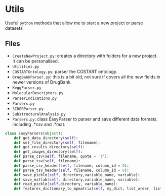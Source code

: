 # Utils
Useful `python` methods that allow me to start a new project or parse datasets 

## Files 

* `CreateNewProject.py`: creates a directory with folders for a new project. It can be personalised. 
* `Utilities.py`
* `COSTARTOntology.py`: parser the COSTART ontology.
* `DrugBankParser.py`: this is a bit old, not sure if covers all the new fields in newer versions of DrugBank.
* `KeggParser.py`
* `MolecularDescriptors.py`
* `ParserIndications.py`
* `Parsers.py`
* `SIDERParser.py`
* `SubstructuralAnalysis.py`
* `Parsers.py`: class EasyParser to parser and save different data formats, including .*csv and .*mat.

```python
class EasyParsers(object):  
    def get_data_directory(self):
    def set_file_directory(self, filename):
    def get_results_directory(self):
    def get_images_directory(self):
    def parse_csv(self, filename, quote = '|'):
    def parse_tsv(self, filename):
    def parse_csv_header(self, filename, column_id = 0):
    def parse_tsv_header(self, filename, column_id = 0):
    def save_pickle(self, directory,variable_name, variable):
    def save_matlab(self, directory,variable_name, variable):
    def read_pickle(self,directory, variable_name):
    def features_dictionary_to_npmatrix(self, my_dict, list_order, list_features, list_fcfp):
```
